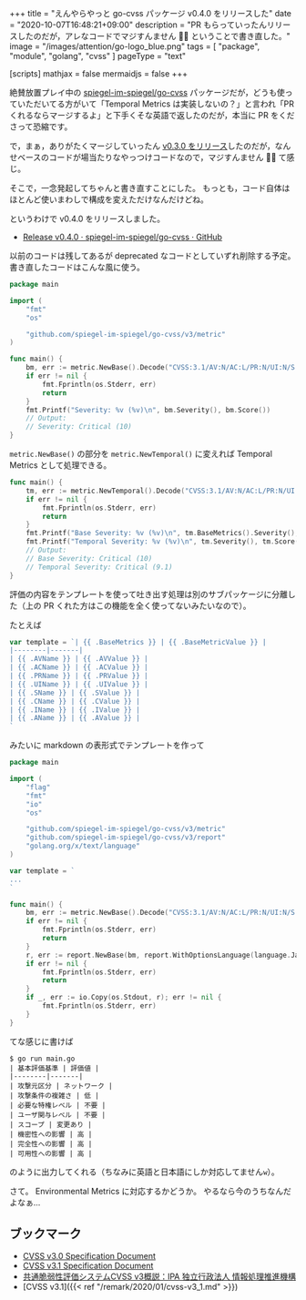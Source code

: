 +++
title = "えんやらやっと go-cvss パッケージ v0.4.0 をリリースした"
date =  "2020-10-07T16:48:21+09:00"
description = "PR もらっていったんリリースしたのだが，アレなコードでマジすんません 🙇‍♂️ ということで書き直した。"
image = "/images/attention/go-logo_blue.png"
tags  = [ "package", "module", "golang", "cvss" ]
pageType = "text"

[scripts]
  mathjax = false
  mermaidjs = false
+++

絶賛放置プレイ中の [spiegel-im-spiegel/go-cvss] パッケージだが，どうも使っていただいてる方がいて「Temporal Metrics は実装しないの？」と言われ「PR くれるならマージするよ」と下手くそな英語で返したのだが，本当に PR をくださって恐縮です。

で，まぁ，ありがたくマージしていったん [v0.3.0 をリリース](https://github.com/spiegel-im-spiegel/go-cvss/releases/tag/v0.3.0)したのだが，なんせベースのコードが場当たりなやっつけコードなので，マジすんません 🙇‍♂️ て感じ。

そこで，一念発起してちゃんと書き直すことにした。
もっとも，コード自体はほとんど使いまわしで構成を変えただけなんだけどね。

というわけで v0.4.0 をリリースしました。

- [Release v0.4.0 · spiegel-im-spiegel/go-cvss · GitHub](https://github.com/spiegel-im-spiegel/go-cvss/releases/tag/v0.4.0)

以前のコードは残してあるが deprecated なコードとしていずれ削除する予定。
書き直したコードはこんな風に使う。

```go
package main

import (
    "fmt"
    "os"

    "github.com/spiegel-im-spiegel/go-cvss/v3/metric"
)

func main() {
    bm, err := metric.NewBase().Decode("CVSS:3.1/AV:N/AC:L/PR:N/UI:N/S:C/C:H/I:H/A:H") //CVE-2020-1472: ZeroLogon
    if err != nil {
        fmt.Fprintln(os.Stderr, err)
        return
    }
    fmt.Printf("Severity: %v (%v)\n", bm.Severity(), bm.Score())
    // Output:
    // Severity: Critical (10)
}
```

`metric.NewBase()` の部分を `metric.NewTemporal()` に変えれば Temporal Metrics として処理できる。

```go {hl_lines=[2, "7-8"]}
func main() {
    tm, err := metric.NewTemporal().Decode("CVSS:3.1/AV:N/AC:L/PR:N/UI:N/S:C/C:H/I:H/A:H/E:F/RL:W/RC:R") //CVE-2020-1472: ZeroLogon
    if err != nil {
        fmt.Fprintln(os.Stderr, err)
        return
    }
    fmt.Printf("Base Severity: %v (%v)\n", tm.BaseMetrics().Severity(), tm.BaseMetrics().Score())
    fmt.Printf("Temporal Severity: %v (%v)\n", tm.Severity(), tm.Score())
    // Output:
    // Base Severity: Critical (10)
    // Temporal Severity: Critical (9.1)
}
```

評価の内容をテンプレートを使って吐き出す処理は別のサブパッケージに分離した（上の PR くれた方はこの機能を全く使ってないみたいなので）。

たとえば

```go
var template = `| {{ .BaseMetrics }} | {{ .BaseMetricValue }} |
|--------|-------|
| {{ .AVName }} | {{ .AVValue }} |
| {{ .ACName }} | {{ .ACValue }} |
| {{ .PRName }} | {{ .PRValue }} |
| {{ .UIName }} | {{ .UIValue }} |
| {{ .SName }} | {{ .SValue }} |
| {{ .CName }} | {{ .CValue }} |
| {{ .IName }} | {{ .IValue }} |
| {{ .AName }} | {{ .AValue }} |
`
```

みたいに markdown の表形式でテンプレートを作って

```go
package main

import (
	"flag"
	"fmt"
	"io"
	"os"

	"github.com/spiegel-im-spiegel/go-cvss/v3/metric"
	"github.com/spiegel-im-spiegel/go-cvss/v3/report"
	"golang.org/x/text/language"
)

var template = `
...
`

func main() {
	bm, err := metric.NewBase().Decode("CVSS:3.1/AV:N/AC:L/PR:N/UI:N/S:C/C:H/I:H/A:H") //CVE-2020-1472: ZeroLogon
	if err != nil {
        fmt.Fprintln(os.Stderr, err)
		return
	}
	r, err := report.NewBase(bm, report.WithOptionsLanguage(language.Japanese)).ExportWithString(template)
	if err != nil {
        fmt.Fprintln(os.Stderr, err)
		return
	}
	if _, err := io.Copy(os.Stdout, r); err != nil {
        fmt.Fprintln(os.Stderr, err)
	}
}
```

てな感じに書けば

```text
$ go run main.go
| 基本評価基準 | 評価値 |
|--------|-------|
| 攻撃元区分 | ネットワーク |
| 攻撃条件の複雑さ | 低 |
| 必要な特権レベル | 不要 |
| ユーザ関与レベル | 不要 |
| スコープ | 変更あり |
| 機密性への影響 | 高 |
| 完全性への影響 | 高 |
| 可用性への影響 | 高 |
```

のように出力してくれる（ちなみに英語と日本語にしか対応してません`w`）。

さて。
Environmental Metrics に対応するかどうか。
やるなら今のうちなんだよなぁ...

## ブックマーク

- [CVSS v3.0 Specification Document](https://www.first.org/cvss/v3.0/specification-document)
- [CVSS v3.1 Specification Document](https://www.first.org/cvss/v3.1/specification-document)
- [共通脆弱性評価システムCVSS v3概説：IPA 独立行政法人 情報処理推進機構](https://www.ipa.go.jp/security/vuln/CVSSv3.html)
- [CVSS v3.1]({{< ref "/remark/2020/01/cvss-v3_1.md" >}})

[spiegel-im-spiegel/go-cvss]: https://github.com/spiegel-im-spiegel/go-cvss "spiegel-im-spiegel/go-cvss: Common Vulnerability Scoring System (CVSS)"
<!-- eof -->
